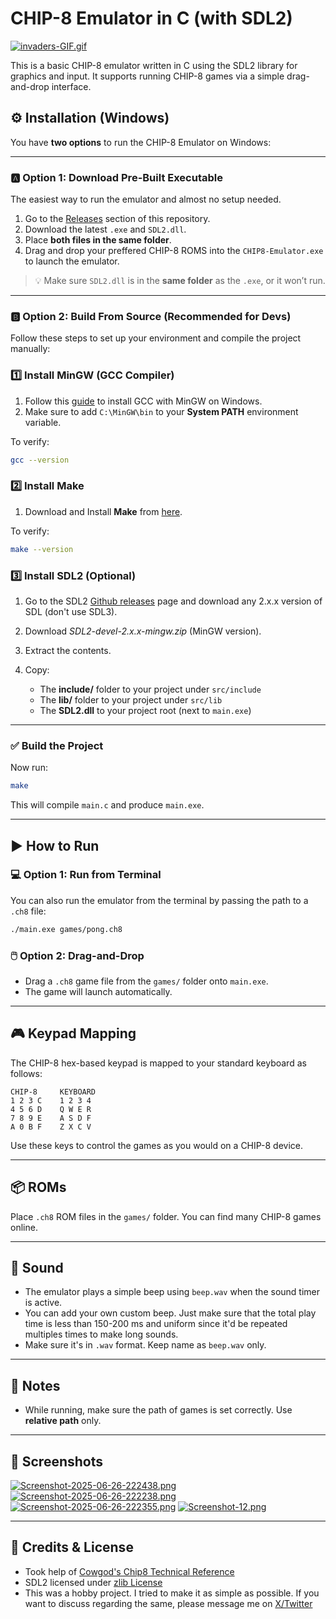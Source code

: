 # CHIP-8 Emulator in C (with SDL2)

[![invaders-GIF.gif](https://i.postimg.cc/vZ0JNxXc/invaders-GIF.gif)](https://postimg.cc/rDtZdmBk)

This is a basic CHIP-8 emulator written in C using the SDL2 library for graphics and input. It supports running CHIP-8 games via a simple drag-and-drop interface.

## ⚙️ Installation (Windows)

You have **two options** to run the CHIP-8 Emulator on Windows:

---

### 🅰️ Option 1: Download Pre-Built Executable

The easiest way to run the emulator and almost no setup needed.

1. Go to the [Releases](https://github.com/uditmore99/CHIP8-Emulator-in-C/releases/) section of this repository.
2. Download the latest `.exe` and `SDL2.dll`.
3. Place **both files in the same folder**.
4. Drag and drop your preffered CHIP-8 ROMS into the `CHIP8-Emulator.exe` to launch the emulator.

> 💡 Make sure `SDL2.dll` is in the **same folder** as the `.exe`, or it won’t run.

---

### 🅱️ Option 2: Build From Source (Recommended for Devs)

Follow these steps to set up your environment and compile the project manually:

### 1️⃣ Install MinGW (GCC Compiler)

1. Follow this [guide](https://code.visualstudio.com/docs/cpp/config-mingw) to install GCC with MinGW on Windows.
2. Make sure to add `C:\MinGW\bin` to your **System PATH** environment variable.

To verify:

```bash
gcc --version
```

### 2️⃣ Install Make

1. Download and Install **Make** from [here](https://gnuwin32.sourceforge.net/packages/make.htm).

To verify:

```bash
make --version
```

### 3️⃣ Install SDL2 (Optional)

1. Go to the SDL2 [Github releases](https://github.com/libsdl-org/SDL/releases) page and download any 2.x.x version of SDL (don't use SDL3).
2. Download _SDL2-devel-2.x.x-mingw.zip_ (MinGW version).
3. Extract the contents.
4. Copy:

   - The **include/** folder to your project under `src/include`
   - The **lib/** folder to your project under `src/lib`
   - The **SDL2.dll** to your project root (next to `main.exe`)

---

### ✅ Build the Project

Now run:

```bash
make
```

This will compile `main.c` and produce `main.exe`.

---

## ▶️ How to Run

### 💻 Option 1: Run from Terminal

You can also run the emulator from the terminal by passing the path to a `.ch8` file:

```bash
./main.exe games/pong.ch8
```

### 🖱️ Option 2: Drag-and-Drop

- Drag a `.ch8` game file from the `games/` folder onto `main.exe`.
- The game will launch automatically.

---

## 🎮 Keypad Mapping

The CHIP-8 hex-based keypad is mapped to your standard keyboard as follows:

```
CHIP-8     KEYBOARD
1 2 3 C    1 2 3 4
4 5 6 D    Q W E R
7 8 9 E    A S D F
A 0 B F    Z X C V
```

Use these keys to control the games as you would on a CHIP-8 device.

---

## 📦 ROMs

Place `.ch8` ROM files in the `games/` folder. You can find many CHIP-8 games online.

---

## 📢 Sound

- The emulator plays a simple beep using `beep.wav` when the sound timer is active.
- You can add your own custom beep. Just make sure that the total play time is less than 150-200 ms and uniform since it'd be repeated multiples times to make long sounds.
- Make sure it's in `.wav` format. Keep name as `beep.wav` only.

---

## 📌 Notes

- While running, make sure the path of games is set correctly. Use **relative path** only.

---

## 📸 Screenshots

[![Screenshot-2025-06-26-222438.png](https://i.postimg.cc/Y2XCQjBq/Screenshot-2025-06-26-222438.png)](https://postimg.cc/8s6GSpCq)
[![Screenshot-2025-06-26-222238.png](https://i.postimg.cc/yxfxd8sx/Screenshot-2025-06-26-222238.png)](https://postimg.cc/30vYf7yQ)
[![Screenshot-2025-06-26-222355.png](https://i.postimg.cc/9MbF8Q4b/Screenshot-2025-06-26-222355.png)](https://postimg.cc/8JFSsDmf)
[![Screenshot-12.png](https://i.postimg.cc/K8WTfJXj/Screenshot-12.png)](https://postimg.cc/75gbY1Zr)

---

## 🧠 Credits & License

- Took help of [Cowgod's Chip8 Technical Reference](http://devernay.free.fr/hacks/chip8/C8TECH10.HTM#2.5)
- SDL2 licensed under [zlib License](https://www.libsdl.org/license.php)
- This was a hobby project. I tried to make it as simple as possible. If you want to discuss regarding the same, please message me on [X/Twitter](x.com/uditmore99)
